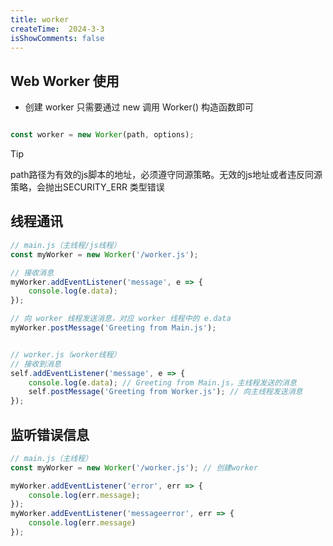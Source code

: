 ```yaml
---
title: worker
createTime:  2024-3-3
isShowComments: false 
---
```




## Web Worker 使用

- 创建 worker 只需要通过 new 调用 Worker() 构造函数即可

```ts

const worker = new Worker(path, options);

```

> [!TIP]
path路径为有效的js脚本的地址，必须遵守同源策略。无效的js地址或者违反同源策略，会抛出SECURITY_ERR 类型错误


## 线程通讯

```ts
// main.js（主线程/js线程）
const myWorker = new Worker('/worker.js'); 

// 接收消息
myWorker.addEventListener('message', e => { 
    console.log(e.data); 
});

// 向 worker 线程发送消息，对应 worker 线程中的 e.data
myWorker.postMessage('Greeting from Main.js'); 


// worker.js（worker线程）
// 接收到消息
self.addEventListener('message', e => { 
    console.log(e.data); // Greeting from Main.js，主线程发送的消息
    self.postMessage('Greeting from Worker.js'); // 向主线程发送消息
});

```

## 监听错误信息

```ts
// main.js（主线程）
const myWorker = new Worker('/worker.js'); // 创建worker

myWorker.addEventListener('error', err => {
    console.log(err.message);
});
myWorker.addEventListener('messageerror', err => {
    console.log(err.message)
});

```
